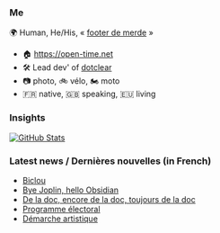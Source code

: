 ### Me

🌍 Human, He/His, « [footer de merde](https://open-time.net/post/2013/07/17/La-veritable-histoire-du-Footer-de-merde-) » 
* 🏠 https://open-time.net 
* 🛠️ Lead dev' of [dotclear](https://git.dotclear.org/dev/dotclear)
* 📷 photo, 🚲 vélo, 🏍️ moto 
* 🇫🇷 native, 🇬🇧 speaking, 🇪🇺 living

### Insights

[![GitHub Stats](https://github-readme-stats-sigma-five.vercel.app/api?username=franck-paul)](https://github.com/franck-paul)

### Latest news / Dernières nouvelles (in French)

<!-- BLOG-POST-LIST:START -->
- [Biclou](https://open-time.net/post/2025/03/01/Biclou)
- [Bye Joplin, hello Obsidian](https://open-time.net/post/2025/02/28/Bye-Joplin-hello-Obsidian)
- [De la doc, encore de la doc, toujours de la doc](https://open-time.net/post/2025/02/27/De-la-doc-encore-de-la-doc-toujours-de-la-doc)
- [Programme électoral](https://open-time.net/post/2025/02/26/Programme-electoral)
- [Démarche artistique](https://open-time.net/post/2025/02/25/Demarche-artistique)
<!-- BLOG-POST-LIST:END -->
